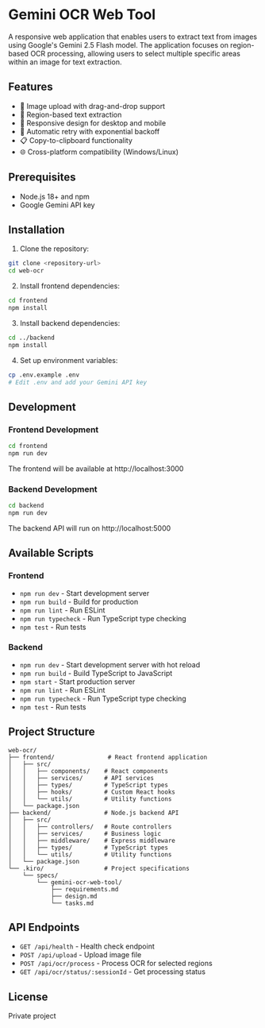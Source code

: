 # Gemini OCR Web Tool

A responsive web application that enables users to extract text from images using Google's Gemini 2.5 Flash model. The application focuses on region-based OCR processing, allowing users to select multiple specific areas within an image for text extraction.

## Features

- 📸 Image upload with drag-and-drop support
- 🎯 Region-based text extraction
- 📱 Responsive design for desktop and mobile
- 🔄 Automatic retry with exponential backoff
- 📋 Copy-to-clipboard functionality
- 🌐 Cross-platform compatibility (Windows/Linux)

## Prerequisites

- Node.js 18+ and npm
- Google Gemini API key

## Installation

1. Clone the repository:
```bash
git clone <repository-url>
cd web-ocr
```

2. Install frontend dependencies:
```bash
cd frontend
npm install
```

3. Install backend dependencies:
```bash
cd ../backend
npm install
```

4. Set up environment variables:
```bash
cp .env.example .env
# Edit .env and add your Gemini API key
```

## Development

### Frontend Development

```bash
cd frontend
npm run dev
```

The frontend will be available at http://localhost:3000

### Backend Development

```bash
cd backend
npm run dev
```

The backend API will run on http://localhost:5000

## Available Scripts

### Frontend
- `npm run dev` - Start development server
- `npm run build` - Build for production
- `npm run lint` - Run ESLint
- `npm run typecheck` - Run TypeScript type checking
- `npm test` - Run tests

### Backend
- `npm run dev` - Start development server with hot reload
- `npm run build` - Build TypeScript to JavaScript
- `npm start` - Start production server
- `npm run lint` - Run ESLint
- `npm run typecheck` - Run TypeScript type checking
- `npm test` - Run tests

## Project Structure

```
web-ocr/
├── frontend/               # React frontend application
│   ├── src/
│   │   ├── components/    # React components
│   │   ├── services/      # API services
│   │   ├── types/         # TypeScript types
│   │   ├── hooks/         # Custom React hooks
│   │   └── utils/         # Utility functions
│   └── package.json
├── backend/               # Node.js backend API
│   ├── src/
│   │   ├── controllers/   # Route controllers
│   │   ├── services/      # Business logic
│   │   ├── middleware/    # Express middleware
│   │   ├── types/         # TypeScript types
│   │   └── utils/         # Utility functions
│   └── package.json
└── .kiro/                 # Project specifications
    └── specs/
        └── gemini-ocr-web-tool/
            ├── requirements.md
            ├── design.md
            └── tasks.md
```

## API Endpoints

- `GET /api/health` - Health check endpoint
- `POST /api/upload` - Upload image file
- `POST /api/ocr/process` - Process OCR for selected regions
- `GET /api/ocr/status/:sessionId` - Get processing status

## License

Private project